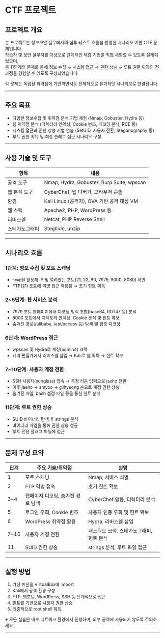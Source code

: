 
# CTF 프로젝트

## 프로젝트 개요

본 프로젝트는 정보보안 실무에서의 침투 테스트 흐름을 반영한 시나리오 기반 CTF 문제입니다.  
학습자 및 보안 실무자를 대상으로 단계적인 해킹 기법을 직접 체험할 수 있도록 설계되었으며,  
총 11단계의 문제를 통해 정보 수집 → 시스템 접근 → 권한 상승 → 루트 권한 획득의 전 과정을 경험할 수 있도록 구성되었습니다.

각 문제는 독립된 취약점에 기반하면서도 전체적으로 유기적인 시나리오로 연결됩니다.

---

## 주요 목표

- 다양한 정보수집 및 취약점 분석 기법 체험 (Nmap, Gobuster, Hydra 등)
- 웹 취약점 분석 (디렉터리 인덱싱, Cookie 변조, 디코딩 분석, RCE 등)
- 시스템 접근과 권한 상승 기법 연습 (SetUID, 사용자 전환, Steganography 등)
- 루트 권한 획득 및 최종 플래그 접근 시나리오 구성

---

## 사용 기술 및 도구

| 항목         | 내용                                      |
|--------------|-------------------------------------------|
| 공격 도구     | Nmap, Hydra, Gobuster, Burp Suite, wpscan |
| 웹 분석 도구  | CyberChef, 웹 디버거, 브라우저 콘솔       |
| 환경          | Kali Linux (공격자), OVA 기반 공격 대상 VM |
| 웹 스택       | Apache2, PHP, WordPress 등                 |
| 리버스쉘      | Netcat, PHP Reverse Shell                 |
| 스테가노그래피 | Steghide, unzip                           |

---

## 시나리오 흐름

### 1단계: 정보 수집 및 포트 스캐닝
- `nmap`을 활용해 IP 및 열려있는 포트(21, 22, 80, 7979, 8000, 8080) 확인
- FTP(21) 포트에 익명 접근 허용됨 → 초기 힌트 획득

### 2~5단계: 웹 서비스 분석
- 7979 포트 웹페이지에서 디코딩 방식 조합(base64, ROT47 등) 분석
- 8000 포트에서 디렉토리 인덱싱, Cookie 분석 및 힌트 확보
- 숨겨진 경로(/alibaba, /api/access 등) 탐색 및 암호 디코딩

### 6단계: WordPress 접근
- wpscan 및 Hydra로 계정(admin4) 크랙
- 테마 편집기에서 리버스쉘 삽입 → Kali로 쉘 획득 → 힌트 확보

### 7~10단계: 사용자 계정 전환
- SSH 사용자(sunglass) 접속 → 특정 리듬 입력으로 jaeho 전환
- 이후 jaeho → smyoo → gilhyeong 순으로 계정 권한 상승
- 숨겨진 파일, bash 설정 파일 등을 통한 힌트 분석

### 11단계: 루트 권한 상승
- SUID 바이너리 탐색 후 strings 분석
- 바이너리 파일을 통해 권한 상승 성공
- 루트 전용 플래그 파일에 접근

---

## 문제 구성 요약

| 단계 | 주요 기술/취약점                 | 설명                                      |
|------|----------------------------------|-------------------------------------------|
| 1    | 포트 스캐닝                      | Nmap, 서비스 식별                         |
| 2    | FTP 익명 접속                    | 초기 힌트 확보                            |
| 3~4  | 웹페이지 디코딩, 숨겨진 경로 탐색| CyberChef 활용, 디렉터리 분석             |
| 5    | 로그인 우회, Cookie 변조         | 사용자 인증 우회 및 힌트 확보             |
| 6    | WordPress 취약점 활용            | Hydra, 리버스쉘 삽입                      |
| 7~10 | 사용자 계정 전환                 | 패스워드 크랙, 스테가노그래피, 힌트 분석 |
| 11   | SUID 권한 상승                   | strings 분석, 루트 파일 접근              |

---

## 실행 방법

1. 가상 머신을 VirtualBox에 Import  
2. Kali에서 공격 환경 구성  
3. FTP, 웹포트, WordPress, SSH 등 단계적으로 접근  
4. 힌트를 기반으로 사용자 권한 상승  
5. 최종적으로 root shell 획득

※ 모든 실습은 내부 네트워크 환경에서 진행하며, 외부 공격에 사용되지 않도록 주의하세요.

---




